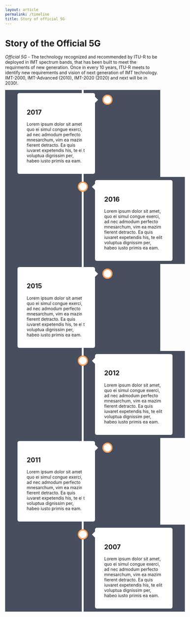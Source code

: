 ```yaml
---
layout: article
permalink: /timeline
title: Story of official 5G
---
```



<style>

/* body
* {
  box-sizing: border-box;
}
*/ 

/* body {
  background-color: #474e5d;
}*/

/* The actual timeline (the vertical ruler) */
.timeline {
  position: relative;
  max-width: 1200px;
  background-color: #474e5d;
  margin: 0 auto;
}

/* The actual timeline (the vertical ruler) */
.timeline::after {
  content: '';
  position: absolute;
  width: 6px;
  background-color: white;
  top: 0;
  bottom: 0;
  left: 50%;
  margin-left: -3px;
}

/* Container around content */
.containernew {
  padding: 10px 40px;
  position: relative;
  background-color: inherit; 


  width: 50%;
  
}

/* The circles on the timeline */
.containernew::after {
  content: '';
  position: absolute;
  width: 25px;
  height: 25px;
  right: -17px;
  background-color: white;
  border: 4px solid #FF9F55;
  top: 15px;
  border-radius: 50%;
  z-index: 1;
}

/* Place the container to the left */
.containerleft {
  left: 0;
}

/* Place the container to the right */
.containerright {
  left: 50%;
}

/* Add arrows to the left container (pointing right) */
.containerleft::before {
  content: " ";
  height: 0;
  position: absolute;
  top: 22px;
  width: 0;
  z-index: 1;
  right: 30px;
  border: medium solid white;
  border-width: 10px 0 10px 10px;
  border-color: transparent transparent transparent white;
}

/* Add arrows to the right container (pointing left) */
.containerright::before {
  content: " ";
  height: 0;
  position: absolute;
  top: 22px;
  width: 0;
  z-index: 1;
  left: 30px;
  border: medium solid white;
  border-width: 10px 10px 10px 0;
  border-color: transparent white transparent transparent;
}

/* Fix the circle for containers on the right side */
 .containerright::after {
  left: -16px;
}

/* The actual content */
.content {
  padding: 20px 30px;
  background-color: white;
  position: relative;
  border-radius: 6px;
}

/* Media queries - Responsive timeline on screens less than 600px wide */
@media screen and (max-width: 600px) {
  /* Place the timelime to the left */
  .timeline::after {
  left: 31px;
  }
  
  /* Full-width containers */
  .containernew {
  width: 100%;
  padding-left: 70px;
  padding-right: 25px;
  }
  
  /* Make sure that all arrows are pointing leftwards */
  .containernew::before {
  left: 60px;
  border: medium solid white;
  border-width: 10px 10px 10px 0;
  border-color: transparent white transparent transparent;
  }

  /* Make sure all circles are at the same spot */
  .containerleft::after, .containerright::after {
  left: 15px;
  }
  
  /* Make all right containers behave like the left ones */
   .containerright {
  left: 0%;
  }
}
</style>

# Story of the Official 5G

*Official 5G* - The technology recognized and recommended by ITU-R to be deployed in IMT spectrum bands, that has been built to meet the requirments of new generation. Once in every 10 years, ITU-R meets to identify new requirements and vision of next generation of IMT technology. IMT-2000, IMT-Advanced (2010), IMT-2020 (2020) and next will be in 2030!.  

<div class="timeline">
  <div class="containernew containerleft">
    <div class="content">
      <h2>2017</h2>
      <p>Lorem ipsum dolor sit amet, quo ei simul congue exerci, ad nec admodum perfecto mnesarchum, vim ea mazim fierent detracto. Ea quis iuvaret expetendis his, te elit voluptua dignissim per, habeo iusto primis ea eam.</p>
    </div>
  </div>
  <div class="containernew containerright">
    <div class="content">
      <h2>2016</h2>
      <p>Lorem ipsum dolor sit amet, quo ei simul congue exerci, ad nec admodum perfecto mnesarchum, vim ea mazim fierent detracto. Ea quis iuvaret expetendis his, te elit voluptua dignissim per, habeo iusto primis ea eam.</p>
    </div>
  </div>
  <div class="containernew containerleft">
    <div class="content">
      <h2>2015</h2>
      <p>Lorem ipsum dolor sit amet, quo ei simul congue exerci, ad nec admodum perfecto mnesarchum, vim ea mazim fierent detracto. Ea quis iuvaret expetendis his, te elit voluptua dignissim per, habeo iusto primis ea eam.</p>
    </div>
  </div>
  <div class="containernew containerright">
    <div class="content">
      <h2>2012</h2>
      <p>Lorem ipsum dolor sit amet, quo ei simul congue exerci, ad nec admodum perfecto mnesarchum, vim ea mazim fierent detracto. Ea quis iuvaret expetendis his, te elit voluptua dignissim per, habeo iusto primis ea eam.</p>
    </div>
  </div>
  <div class="containernew containerleft">
    <div class="content">
      <h2>2011</h2>
      <p>Lorem ipsum dolor sit amet, quo ei simul congue exerci, ad nec admodum perfecto mnesarchum, vim ea mazim fierent detracto. Ea quis iuvaret expetendis his, te elit voluptua dignissim per, habeo iusto primis ea eam.</p>
    </div>
  </div>
  <div class="containernew containerright">
    <div class="content">
      <h2>2007</h2>
      <p>Lorem ipsum dolor sit amet, quo ei simul congue exerci, ad nec admodum perfecto mnesarchum, vim ea mazim fierent detracto. Ea quis iuvaret expetendis his, te elit voluptua dignissim per, habeo iusto primis ea eam.</p>
    </div>
  </div>
</div>
